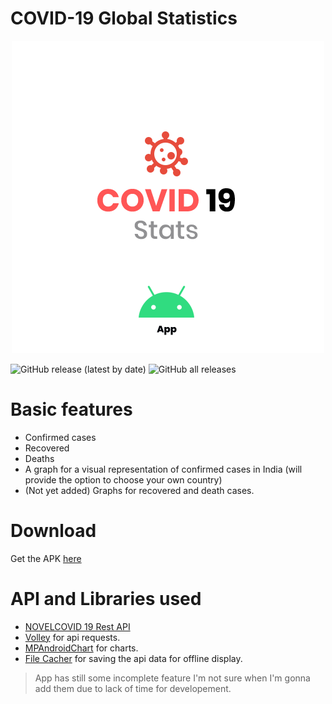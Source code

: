 # COVID-19 Global Statistics
<p align="center">
  <img src="https://github.com/Shagnikpaul/COVID-19-Stats-App/blob/master/LOGO.png" />
</p>

![GitHub release (latest by date)](https://img.shields.io/github/v/release/Shagnikpaul/COVID-19-Stats-App?color=green&label=App%20Version)
![GitHub all releases](https://img.shields.io/github/downloads/Shagnikpaul/COVID-19-Stats-App/total?color=green&label=Total%20downloads)
# Basic features
  * Confirmed cases
  * Recovered 
  * Deaths
  * A graph for a visual representation of confirmed cases in India (will provide the option to choose your own country)
  * (Not yet added) Graphs for recovered and death cases.
# Download
Get the APK [here](https://github.com/Shagnikpaul/COVID-19-Stats-App/releases/download/v0.1/COVID.STATS.v0.1.apk)

# API and Libraries used
  * [NOVELCOVID 19 Rest API](https://disease.sh/) 
  * [Volley](https://github.com/google/volley) for api requests.
  * [MPAndroidChart](https://github.com/PhilJay/MPAndroidChart) for charts.
  * [File Cacher](https://github.com/kosalgeek/FileCacher) for saving the api data for offline display.
  
> App has still some incomplete feature I'm not sure when I'm gonna add them due to lack of time for developement.  
